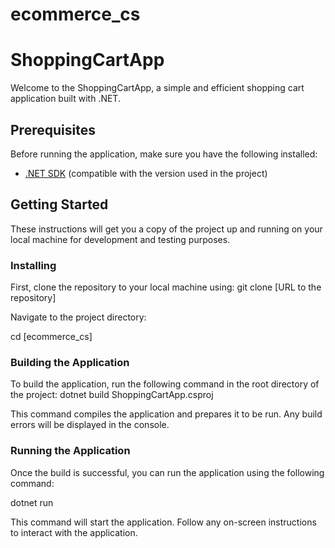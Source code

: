 # ecommerce_cs

# ShoppingCartApp

Welcome to the ShoppingCartApp, a simple and efficient shopping cart application built with .NET.

## Prerequisites

Before running the application, make sure you have the following installed:
- [.NET SDK](https://dotnet.microsoft.com/download) (compatible with the version used in the project)


## Getting Started

These instructions will get you a copy of the project up and running on your local machine for development and testing purposes.

### Installing

First, clone the repository to your local machine using:
git clone [URL to the repository]


Navigate to the project directory:

cd [ecommerce_cs]


### Building the Application

To build the application, run the following command in the root directory of the project:
dotnet build ShoppingCartApp.csproj


This command compiles the application and prepares it to be run. Any build errors will be displayed in the console.

### Running the Application

Once the build is successful, you can run the application using the following command:

dotnet run

This command will start the application. Follow any on-screen instructions to interact with the application.


